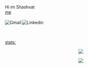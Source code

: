Hi im Shashvat</br>
<a href = "">me</a>
</br>
</br>
<a href="mailto:shashvat1965@gmail.com">
 <img align="left" alt="Gmail"  src="https://img.shields.io/badge/Gmail-D14836?style=for-the-badge&logo=gmail&logoColor=white" />
</a>
<a href="https://www.linkedin.com/in/shashvatsingh/">
  <img align="left" alt="Linkedin" src="https://img.shields.io/badge/LinkedIn-0077B5?style=for-the-badge&logo=linkedin&logoColor=white" />
</br>
</br>
</br>
 </p>
 
stats: </br>





<p align="center" >  
  <a href="https://github.com/shashvat1965"> 
<img  src="https://github-readme-stats.vercel.app/api?username=shashvat1965&&show_icons=true&theme=radical"/>
  </a>
  </p>
  
<p align="center">
  <img src="https://github-readme-stats.vercel.app/api/top-langs/?username=shashvat1965&layout=compact&theme=radical" />
</p>
